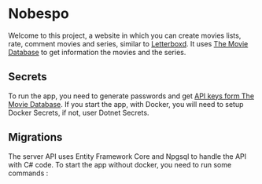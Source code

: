 # Nobespo

Welcome to this project, a website in which you can create movies lists, rate, comment movies and series, similar to [Letterboxd](https://letterboxd.com/). It uses [The Movie Database](https://www.themoviedb.org) to get information the movies and the series.

## Secrets

To run the app, you need to generate passwords and get [API keys form The Movie Database](https://developer.themoviedb.org/docs/getting-started). If you start the app, with Docker, you will need to setup Docker Secrets, if not, user Dotnet Secrets.

## Migrations

The server API uses Entity Framework Core and Npgsql to handle the API with C# code. To start the app without docker, you need to run some commands :

```

```
